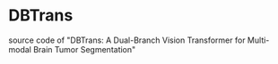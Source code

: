 # DBTrans
source code of "DBTrans: A Dual-Branch Vision Transformer for Multi-modal Brain Tumor Segmentation"
